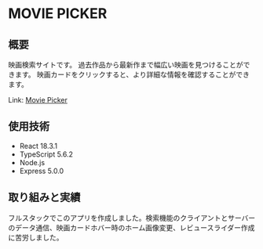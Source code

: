 # MOVIE PICKER

## 概要

映画検索サイトです。
過去作品から最新作まで幅広い映画を見つけることができます。
映画カードをクリックすると、より詳細な情報を確認することができます。

Link: [Movie Picker](https://movie-picker-flax.vercel.app/)


## 使用技術

- React 18.3.1
- TypeScript 5.6.2
- Node.js
- Express 5.0.0

## 取り組みと実績

フルスタックでこのアプリを作成しました。検索機能のクライアントとサーバーのデータ通信、映画カードホバー時のホーム画像変更、レビュースライダー作成に苦労しました。

